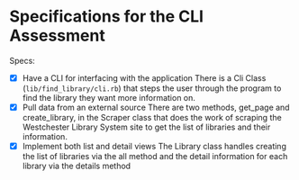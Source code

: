 # Specifications for the CLI Assessment

Specs:
- [x] Have a CLI for interfacing with the application
      There is a Cli Class (`lib/find_library/cli.rb`) that steps the user through the program to find the library they want more information on.
- [x] Pull data from an external source
      There are two methods, get_page and create_library, in the Scraper class that does the work of scraping the Westchester Library System site to get the list of libraries and their information.
- [x] Implement both list and detail views
      The Library class handles creating the list of libraries via the all method and the detail information for each library via the details method
